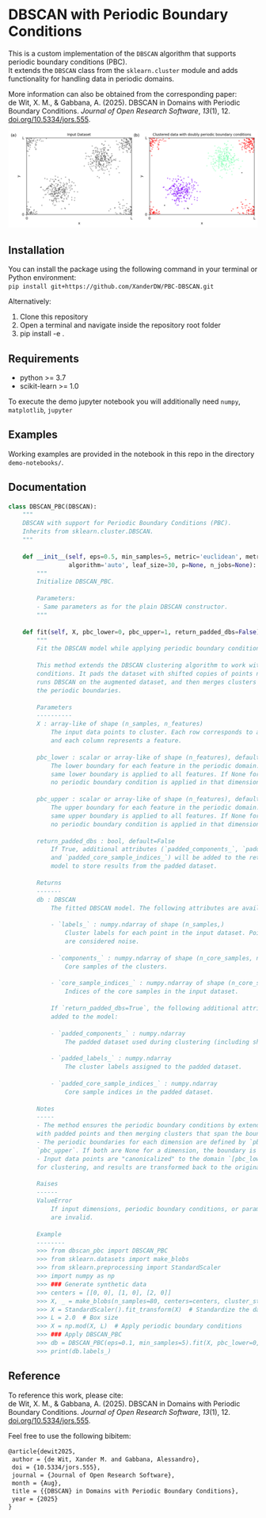 # DBSCAN with Periodic Boundary Conditions

This is a custom implementation of the `DBSCAN` algorithm that supports periodic boundary conditions (PBC).  
It extends the `DBSCAN` class from the `sklearn.cluster` module and adds functionality for handling data in periodic domains.


More information can also be obtained from the corresponding paper:\
de Wit, X. M., &amp; Gabbana, A. (2025). DBSCAN in Domains with Periodic Boundary Conditions. <i>Journal of Open Research Software</i>, <i>13</i>(1), 12. [doi.org/10.5334/jors.555](https://doi.org/10.5334/jors.555).

![Example Image](demo-notebooks/example-2D.png)

## Installation

You can install the package using the following command in your terminal or Python environment:  
`pip install git+https://github.com/XanderDW/PBC-DBSCAN.git`

Alternatively:

1. Clone this repository
2. Open a terminal and navigate inside the repository root folder
3. pip install -e .

## Requirements

- python >= 3.7
- scikit-learn >= 1.0

To execute the demo jupyter notebook you will additionally need `numpy`, `matplotlib`, `jupyter`

## Examples

Working examples are provided in the notebook in this repo in the directory `demo-notebooks/`.

## Documentation

```python
class DBSCAN_PBC(DBSCAN):
    """
    DBSCAN with support for Periodic Boundary Conditions (PBC).
    Inherits from sklearn.cluster.DBSCAN.
    """

    def __init__(self, eps=0.5, min_samples=5, metric='euclidean', metric_params=None, 
                 algorithm='auto', leaf_size=30, p=None, n_jobs=None):
        """
        Initialize DBSCAN_PBC.
        
        Parameters:
        - Same parameters as for the plain DBSCAN constructor.
        """

    def fit(self, X, pbc_lower=0, pbc_upper=1, return_padded_dbs=False):
        """
        Fit the DBSCAN model while applying periodic boundary conditions (PBC).

        This method extends the DBSCAN clustering algorithm to work with periodic boundary 
        conditions. It pads the dataset with shifted copies of points near the boundaries,
        runs DBSCAN on the augmented dataset, and then merges clusters that span across 
        the periodic boundaries.

        Parameters
        ----------
        X : array-like of shape (n_samples, n_features)
            The input data points to cluster. Each row corresponds to a data point, 
            and each column represents a feature.

        pbc_lower : scalar or array-like of shape (n_features), default=0
            The lower boundary for each feature in the periodic domain. If scalar, the 
            same lower boundary is applied to all features. If None for a specific dimension, 
            no periodic boundary condition is applied in that dimension.

        pbc_upper : scalar or array-like of shape (n_features), default=1
            The upper boundary for each feature in the periodic domain. If scalar, the 
            same upper boundary is applied to all features. If None for a specific dimension, 
            no periodic boundary condition is applied in that dimension.

        return_padded_dbs : bool, default=False
            If True, additional attributes (`padded_components_`, `padded_labels_`, 
            and `padded_core_sample_indices_`) will be added to the returned DBSCAN 
            model to store results from the padded dataset.

        Returns
        -------
        db : DBSCAN
            The fitted DBSCAN model. The following attributes are available:
            
            - `labels_` : numpy.ndarray of shape (n_samples,)
                Cluster labels for each point in the input dataset. Points labeled as -1 
                are considered noise.
            
            - `components_` : numpy.ndarray of shape (n_core_samples, n_features)
                Core samples of the clusters. 
            
            - `core_sample_indices_` : numpy.ndarray of shape (n_core_samples,)
                Indices of the core samples in the input dataset.
            
            If `return_padded_dbs=True`, the following additional attributes are also 
            added to the model:
            
            - `padded_components_` : numpy.ndarray
                The padded dataset used during clustering (including shifted boundary points).
            
            - `padded_labels_` : numpy.ndarray
                The cluster labels assigned to the padded dataset.
            
            - `padded_core_sample_indices_` : numpy.ndarray
                Core sample indices in the padded dataset.

        Notes
        -----
        - The method ensures the periodic boundary conditions by extending the domain
        with padded points and then merging clusters that span the boundaries.
        - The periodic boundaries for each dimension are defined by `pbc_lower` and 
        `pbc_upper`. If both are None for a dimension, the boundary is treated as open.
        - Input data points are "canonicalized" to the domain `[pbc_lower, pbc_upper]` 
        for clustering, and results are transformed back to the original space.

        Raises
        ------
        ValueError
            If input dimensions, periodic boundary conditions, or parameter types 
            are invalid.

        Example
        --------
        >>> from dbscan_pbc import DBSCAN_PBC
        >>> from sklearn.datasets import make_blobs
        >>> from sklearn.preprocessing import StandardScaler
        >>> import numpy as np
        >>> ### Generate synthetic data
        >>> centers = [[0, 0], [1, 0], [2, 0]]
        >>> X, _ = make_blobs(n_samples=80, centers=centers, cluster_std=0.1, random_state=0)
        >>> X = StandardScaler().fit_transform(X)  # Standardize the data
        >>> L = 2.0  # Box size
        >>> X = np.mod(X, L)  # Apply periodic boundary conditions
        >>> ### Apply DBSCAN_PBC
        >>> db = DBSCAN_PBC(eps=0.1, min_samples=5).fit(X, pbc_lower=0, pbc_upper=L)
        >>> print(db.labels_)

```

## Reference

To reference this work, please cite:\
de Wit, X. M., &amp; Gabbana, A. (2025). DBSCAN in Domains with Periodic Boundary Conditions. <i>Journal of Open Research Software</i>, <i>13</i>(1), 12. [doi.org/10.5334/jors.555](https://doi.org/10.5334/jors.555).

Feel free to use the following bibitem:
```
@article{dewit2025,
 author = {de Wit, Xander M. and Gabbana, Alessandro},
 doi = {10.5334/jors.555},
 journal = {Journal of Open Research Software},
 month = {Aug},
 title = {{DBSCAN} in Domains with Periodic Boundary Conditions},
 year = {2025}
}

```
